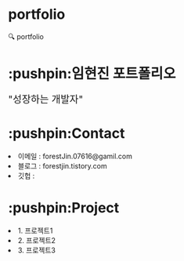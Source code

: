 # portfolio
:mag: portfolio 

<h1>:pushpin:임현진 포트폴리오</h1>
<span style="font-size: 20px">"성장하는 개발자"</span>

<h1>:pushpin:Contact</h1>
<li>이메일 : forestJin.07616@gamil.com</li>
<li>블로그 : forestjin.tistory.com</li>
<li>깃헙 : </li>

<h1>:pushpin:Project</h1>
<li>1. 프로젝트1</li>
<li>2. 프로젝트2</li>
<li>3. 프로젝트3</li>
